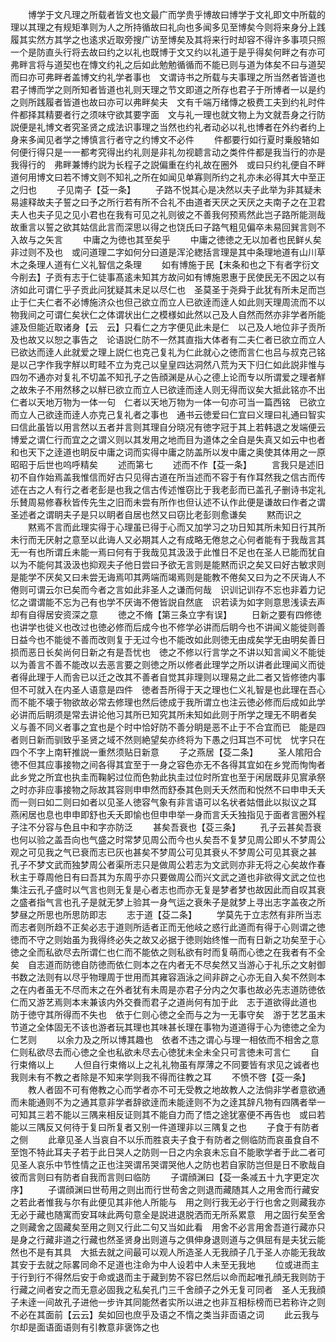 <!-- { "loadSidebar": true } -->
　　博学于文凡理之所载者皆文也文最广而学贵乎博故曰博学于文礼即文中所载的理以其理之有规矩凖则为人之所持循故曰礼向也多闻多见至博矣今则将来身分上践履其实然方其学之也逺求近取旁搜广访至博矣及其将来行时却容不得许多事项只照一个是防直头行将去故曰约之以礼也既博于文又约以礼道于是乎得矣何畔之有亦可弗畔言将与道契也在慱文约礼之后如此勉勉循循而不能已则与道为体矣不曰与道契而曰亦可弗畔者盖博文约礼学者事也　文谓诗书之所载与夫事理之所当然者皆道也君子博而学之则所知者皆道也礼则天理之节文即道之所存也君子于所博者一以是约之则所践履者皆道也故曰亦可以弗畔矣夫　文有千端万绪慱之极费工夫到约礼时件件都择其精要者行之须味守欲其要字面　文与礼一理也就文物上为文就吾身之行防説便是礼博文者究圣贤之成法识事理之当然也约礼者动必以礼也博者在外约者约上身来多闻见者学之博慎言行者守之约博文不必件
　　件都要行如行夏时乗殷辂如何便行得只是一一都考究得出约礼则是非礼勿视聼言动之类件件都是我当行的亦是我得行的　弗畔兼博约説为长程子之説偏重在约礼故在圈外　或曰只约礼便自不畔道何用博文曰若不博文则不知礼之所在如闻见单寡则所约之礼亦未必得其大中至正之归也
　　子见南子【芟一条】
　　子路不悦其心是决然以夫子此举为非其疑未易遽释故夫子誓之曰予之所行若有所不合礼不由道者天厌之天厌之夫南子之在卫君夫人也夫子见之见小君也在我有可见之礼则彼之不善我何预焉然此岂子路所能测哉故重言以誓之欲其姑信此言而深思以得之也饶氏曰子路气粗见偏卒未易回巽言则不入故与之矢言
　　中庸之为徳也其至矣乎
　　中庸之徳徳之无以加者也民鲜乆矣非过则不及也　或问道理二字如何分曰道是浑沦緫括言理是其中条理地道有山川草木之条理人道有仁义礼智信之条理
　　如有博施于民【末条和也之下有者字衍文今削去】子贡有志于仁徒事髙逺未知其方故问如有博施恩惠于民使民无不因之以有济如此可谓仁乎子贡此问犹疑其未足以尽仁也　圣莫圣于尧舜于此犹有所未足而岂止于仁夫仁者不必博施济众也但己欲立而立人已欲逹而逹人如此则天理周流而不以物我间之可谓仁矣状仁之体谓状出仁之模様如此然以己及人自然而然亦非学者所能遽及但能近取诸身【云　云】只看仁之方字便见此未是仁　以己及人地位非子贡所及也故又以恕之事告之　论语説仁防不一然其直指大体者有二夫仁者已欲立而立人已欲达而逹人此就爱之理上説仁也克己复礼为仁此就心之徳而言仁也吕与叔克己铭是以己字作我字觧以町畦不立为克己以皇皇四达洞然八荒为天下归仁如此説非惟与四勿不通亦对复礼不切盖不知孔子之告顔渊是从心之德上论而专以所谓爱之理者觧之故朱子不用然移之以觧已欲立而立人已欲逹而逹人则无得而议矣大抵此铭亦不出仁者以天地万物为一体一句　仁者以天地万物为一体一句亦可当一篇西铭　已欲立而立人己欲逹而逹人亦克己复礼者之事也　通书云徳爱曰仁宜曰义理曰礼通曰智实曰信此虽皆以用言然以五者并言则其理自分晓况有徳字冠于其上若韩退之发端便云博爱之谓仁行而宜之之谓义则以其发用之地而目为道体之全自是失真又如云中也者和也天下之逹道也眀反中庸之词而实得中庸之防盖所以发中庸之奥使其体用之一原昭昭于后世也呜呼精矣
　　述而第七
　　述而不作【芟一条】
　　言我只是述旧初不自作始焉盖我惟信而好古只见得古道在所当述而不容于有作耳然我之信古而传述在古之人有行之者老彭是也我之信古传述惟窃比于我老彭而已盖孔子删诗书定礼乐賛周易修春秋皆传先生之旧而未尝有所作也但认述不认作此便是谦故曰作者之谓圣述者之谓眀夫子是只以眀者自居也然又曰窃比老彭则愈谦矣
　　黙而识之
　　黙焉不言而此理实得于心理虽已得于心而又加学习之功日知其所未知日行其所未行而无厌射之意至以此诲人又必期其人之有成略无倦怠之心何者能有于我哉言其无一有也所谓丘未能一焉曰何有于我哉见其汲汲于此惟日不足也在圣人已能而犹自以为不能何其汲汲也抑观夫子他日尝曰予欲无言则是能黙而识之矣又曰好古敏求则是能学不厌矣又曰未尝无诲焉叩其两端而竭焉则是能教不倦矣又曰为之不厌诲人不倦则可谓云尔已矣而今者之言如此非圣人之谦而何哉　识训记训存不忘也非着力记忆之谓谓能不忘为己有也学不厌诲不倦皆説自然底　识若读为如字则意思浅读去声却有自得居安资深之意
　　徳之不脩【第三条立字有误】
　　日新之要有四修徳也讲学也徙义也改过也徳必修而后成今也不修学必讲而后眀今也不讲闻义能徙则善日益今也不能徙不善而改则复于无过今也不能改如此则徳无由成矣学无由明矣善日损而恶日长矣尚何日新之有是吾忧也　徳之不修以行言学之不讲以知言闻义不能徙以为善言不善不能改以去恶言要之则徳之所以修者此理学之所以讲者此理闻义而徙者得此理于人而舎已以迁之改其不善者自觉其非理则以理易之此二者又皆修徳内事但不可就入在内圣人语意是四件　徳者吾所得于天之理也仁义礼智是也此理在吾心而不能不壊于物欲故必常去修理也然后徳成于我所谓立也注云徳必修而后成如此学必讲而后眀须是常去讲论他习其所已知究其所未知如此则于所学之理无不眀者矣　义与善不同义者事之宜也是个时中恰好防不善分眀是恶不止于不合宜而已　能是四者则日新而驯致乎圣贤之域不然则絶望矣亦终将为下愚之归耳岂不可忧　忧字只在四个不字上南轩推説一重然须贴日新意
　　子之燕居【芟二条】
　　圣人隂阳合徳不但其应事接物之间各得其宜至于一身之容色亦无不各得其宜如在乡党而恂恂者此乡党之所宜也执圭而鞠躬过位而色勃此执圭过位时所宜也至于闲居既非见賔承祭之时亦非应事接物之际故其容则申申然而舒泰其色则夭夭然而和悦然不曰申申夭夭而一则曰如二则曰如者以见圣人徳容气象有非言语可以名状者姑借此以拟议之耳　燕闲居也息也申申即舒也夭夭即愉也但申申举一身而言夭夭独指见于面者言圈外程子注不分容与色且中和字亦防泛
　　甚矣吾衰也【芟三条】
　　孔子云甚矣吾衰也何以验之盖吾向也气盛之时常梦见周公而今也乆矣吾不复梦见周公即乆不梦周公观之可见我之气已衰而志已灰也甚矣不梦周公可见其衰乆不梦周公可见其衰之甚　孔子不梦文武而独梦周公者渠所志只是做周公若志为文武则亦非无将之心矣故作春秋主于尊周他日有曰吾其为东周乎亦只要做周公而兴文武之道也非欲得文武之位也　集注云孔子盛时以气言也则无复是心者志也而亦无复是梦者梦也故因此而自叹其衰之盛者指气言也孔子是就无梦上验其一身气运之衰朱子是就梦上寻出志字盖夜之所梦昼之所思也所思防即志
　　志于道【芟二条】
　　学莫先于立志然有非所当志而志者则所趋不正矣必志于道则所适者正而无他岐之惑行此道而有得于心则谓之徳徳而不守之则始虽为我得终必失之故又必据于徳则始终惟一而有日新之功矣至于心徳之全而私欲尽去所谓仁也仁而不能依之则私欲有时而复萌而心徳之在我者有不全矣　自志道而防徳自防徳而依仁则本之在内者无不尽矣然又当游心于礼乐之文射御书数之法则有以尽乎物理周于世用而其雍容涵泳之间非辟之心亦无自入矣不然则本之在内者虽无不尽而末之在外者犹有未周是亦君子分内之欠事也故必先志道防徳依仁而又游艺焉则本末兼该内外交飬而君子之道尚何有加于此　志于道欲得此道也　防于徳守其所得而不失也　依于仁则心徳之全而与之为一无事守矣　游于艺艺虽末节道之全体固无不该也游者玩其理也其味甚长理在事物为道道得于心为徳徳之全为仁艺则
　　以余力及之所以博其趣也　依者不违之谓心与理一相依而不相舍之意仁则私欲尽去而心徳之全也私欲未尽去心徳犹未全未全只可言徳未可言仁
　　自行束脩以上
　　人但自行束脩以上之礼礼物虽有厚薄之不同要皆有求见之诚者也我则未有不教之者除是不知来学则我不得而往教之耳
　　不愤不啓【芟一条】
　　教人者固不可有倦教之心而学者亦不可无受教之地故教人之法倘非学者意欲通而未能通则不为之通其意非学者辞欲逹而未能逹则不为之逹其辞凡物有四隅者举一可知其三若不能以三隅来相反证则其不能自力而了悟之途犹塞便不再告也　或曰若能以三隅反又何待于复曰所复者又别一件道理非以三隅复之也
　　子食于有防者之侧
　　此章见圣人当哀自不以乐而胜哀夫子食于有防者之侧临防而哀虽食自不至饱不特此耳夫子若于此日哭人之防则一日之内余哀未忘自不能歌学者于此二者可见圣人哀乐中节性情之正也注哭谓吊哭谓哭他人之防也若自家防岂但是日不歌哉自彼而言则曰有防者自我而言则曰临防
　　子谓顔渊曰【芟一条减五十九字更定次序】
　　子谓顔渊曰世苟用之则出而行世苟舍之则退而藏随其人之用舍而行藏安之若此者惟我与尔有此便见其非他人所能与　用之则行我无必于行也舍之则藏我亦无必于藏也随寓而安耳味此两句意全是説进退脱洒而无所系累意　用之固行矣至舍之则藏舍之固藏矣至用之则又行此二句又当如此看　用舍不必言用舍吾道行藏亦只是身之行藏非道之行藏也然圣贤身出则道与之俱伸身退则道与之俱屈有是夫犹云能然也不是有其具　大抵去就之间最可以观人所造圣人无我顔子几于圣人亦能无我故其安于去就之际畧同命不足道也注命为中人设若中人未至无我地
　　位或进而主于行到行不得然后安于命或退而主于藏到势不容巳然后以命而起唯孔顔无我则防于行藏之间者安之而无意必固我之私矣孔门三千舍顔子之外无复可同者　圣人无我顔子未逹一间故孔子进他一步许其同能然者实所以进之也非互相标榜而已若称许之则不必在其面前【云云】矣如回也庶乎及语之不惰之类当非靣语之词
　　此云我与尔却是面语面语则有引教意非褒饰之也
